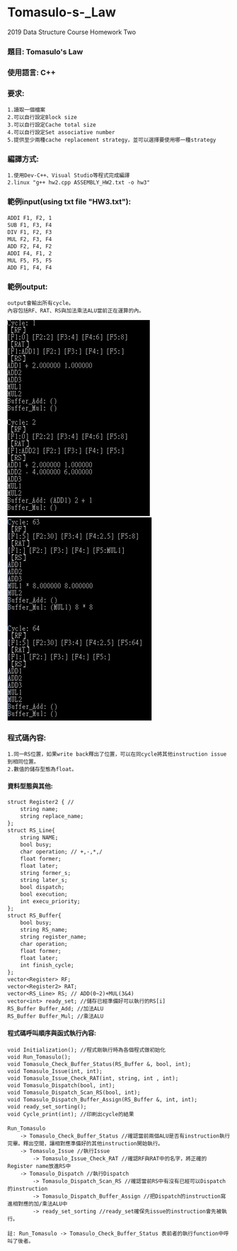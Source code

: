 # Tomasulo-s-_Law
2019 Data Structure Course Homework Two

### 題目: Tomasulo's Law

### 使用語言: C++

### 要求:
    1.讀取一個檔案
    2.可以自行設定Block size
    3.可以自行設定Cache total size    
    4.可以自行設定Set associative number
    5.提供至少兩種cache replacement strategy，並可以選擇要使用哪一種strategy

### 編譯方式:
	1.使用Dev-C++、Visual Studio等程式完成編譯
	2.linux "g++ hw2.cpp ASSEMBLY_HW2.txt -o hw3"
	
### 範例input(using txt file "HW3.txt"):
	ADDI F1, F2, 1
	SUB F1, F3, F4
	DIV F1, F2, F3
	MUL F2, F3, F4
	ADD F2, F4, F2
	ADDI F4, F1, 2
	MUL F5, F5, F5
	ADD F1, F4, F4	

### 範例output:

	output會輸出所有cycle。
	內容包括RF、RAT、RS與加法乘法ALU當前正在運算的內。
![image](https://github.com/sam34andy/Tomasulo-s-_Law/blob/master/output1.JPG)
![image](https://github.com/sam34andy/Tomasulo-s-_Law/blob/master/output2.JPG)

### 程式碼內容:
	1.同一RS位置，如果write back釋出了位置，可以在同cycle將其他instruction issue到相同位置。
	2.數值的儲存型態為float。
#### 資料型態與其他:
	struct Register2 { // 
		string name;
		string replace_name;
	};
	struct RS_Line{
		string NAME;
		bool busy;                        
		char operation; // +,-,*,/
		float former; 
		float later;
		string former_s;
		string later_s;
		bool dispatch;
		bool execution;
		int execu_priority;
	};
	struct RS_Buffer{
		bool busy;
		string RS_name;
		string register_name;
		char operation;
		float former;
		float later;
		int finish_cycle;
	};
	vector<Register> RF;
	vector<Register2> RAT;
	vector<RS_Line> RS; // ADD(0~2)+MUL(3&4)
	vector<int> ready_set; //儲存已經準備好可以執行的RS[i]
	RS_Buffer Buffer_Add; //加法ALU
	RS_Buffer Buffer_Mul; //乘法ALU
	
#### 程式碼呼叫順序與函式執行內容:
	void Initialization(); //程式剛執行時為各個程式做初始化
	void Run_Tomasulo();
	void Tomasulo_Check_Buffer_Status(RS_Buffer &, bool, int);
	void Tomasulo_Issue(int, int);
	void Tomasulo_Issue_Check_RAT(int, string, int , int);
	void Tomasulo_Dispatch(bool, int); 
	void Tomasulo_Dispatch_Scan_RS(bool, int);
	void Tomasulo_Dispatch_Buffer_Assign(RS_Buffer &, int, int);
	void ready_set_sorting();
	void Cycle_print(int); //印刷出cycle的結果
	
	Run_Tomasulo 
		-> Tomasulo_Check_Buffer_Status //確認當前兩個ALU是否有instruction執行完畢。釋出空間，讓相對應準備好的其他instruction開始執行。
		-> Tomasulo_Issue //執行Issue
			-> Tomasulo_Issue_Check_RAT //確認RF與RAT中的名字，將正確的Register name放進RS中
		-> Tomasulo_Dispatch //執行Dispatch
			-> Tomasulo_Dispatch_Scan_RS //確認當前RS中有沒有已經可以Dispatch的instruction
			-> Tomasulo_Dispatch_Buffer_Assign //把Dispatch的instruction寫進相對應的加/乘法ALU中
			-> ready_set_sorting //ready_set確保先issue的instruction會先被執行。
	
	註: Run_Tomasulo -> Tomasulo_Check_Buffer_Status 表前者的執行function中呼叫了後者。
	


